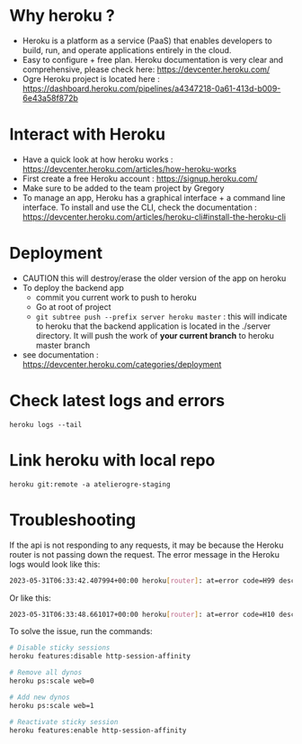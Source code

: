 # Why heroku ?

- Heroku is a platform as a service (PaaS) that enables developers to build, run, and operate applications entirely in the cloud.
- Easy to configure + free plan. Heroku documentation is very clear and comprehensive, please check here: https://devcenter.heroku.com/
- Ogre Heroku project is located here : https://dashboard.heroku.com/pipelines/a4347218-0a61-413d-b009-6e43a58f872b

# Interact with Heroku

- Have a quick look at how heroku works : https://devcenter.heroku.com/articles/how-heroku-works
- First create a free Heroku account : https://signup.heroku.com/
- Make sure to be added to the team project by Gregory
- To manage an app, Heroku has a graphical interface + a command line interface. To install and use the CLI, check the documentation : https://devcenter.heroku.com/articles/heroku-cli#install-the-heroku-cli

# Deployment

- CAUTION this will destroy/erase the older version of the app on heroku
- To deploy the backend app
  - commit you current work to push to heroku
  - Go at root of project
  - `git subtree push --prefix server heroku master` : this will indicate to heroku that the backend application is located in the ./server directory. It will push the work of **your current branch** to heroku master branch
- see documentation : https://devcenter.heroku.com/categories/deployment

# Check latest logs and errors

`heroku logs --tail`

# Link heroku with local repo

`heroku git:remote -a atelierogre-staging`

# Troubleshooting

If the api is not responding to any requests, it may be because the Heroku router is not passing down the request. The error message in the Heroku logs would look like this:

```bash
2023-05-31T06:33:42.407994+00:00 heroku[router]: at=error code=H99 desc="Platform error" method=GET path="/api/users/logged-user" host=atelierogre-staging.herokuapp.com request_id=cfcbede1-fc9e-4278-ac7c-7c5264b3e4ae fwd="37.167.224.186" dyno= connect= service= status=503 bytes= protocol=https
```

Or like this:

```bash
2023-05-31T06:33:48.661017+00:00 heroku[router]: at=error code=H10 desc="App crashed" method=GET path="/api/users/logged-user" host=atelierogre-staging.herokuapp.com request_id=4212171e-d7bc-49da-a0ff-7ed0a95d27d5 fwd="37.167.224.186" dyno= connect= service= status=503 bytes= protocol=https
```

To solve the issue, run the commands:

```bash
# Disable sticky sessions
heroku features:disable http-session-affinity

# Remove all dynos
heroku ps:scale web=0

# Add new dynos
heroku ps:scale web=1

# Reactivate sticky session
heroku features:enable http-session-affinity
```
